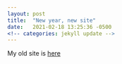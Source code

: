 ```yaml
---
layout: post
title:  "New year, new site"
date:   2021-02-18 13:25:36 -0500
<!-- categories: jekyll update -->
---
```

My old site is [here](https://benhudson.carbonmade.com/)
